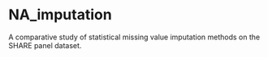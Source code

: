 # NA_imputation
A comparative study of statistical missing value imputation methods on the SHARE panel dataset.
